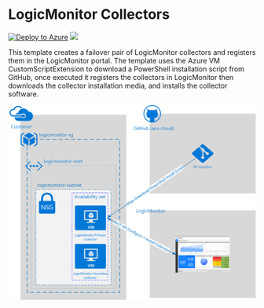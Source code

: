# LogicMonitor Collectors

[![Deploy to Azure](http://azuredeploy.net/deploybutton.png)](https://portal.azure.com/#create/Microsoft.Template/uri/https://raw.githubusercontent.com/ans-cloud/azure/master/LogicMonitor-Collector/CreateLMCollector.json)
<a href="http://armviz.io/#/?load=https://raw.githubusercontent.com/ans-cloud/azure/master/LogicMonitor-Collector/CreateLMCollector.json" target="_blank">
    <img src="http://armviz.io/visualizebutton.png"/>
</a>

This template creates a failover pair of LogicMonitor collectors and registers them in the LogicMonitor portal. The template uses the Azure VM CustomScriptExtension to download a PowerShell installation script from GitHub, once executed it registers the collectors in LogicMonitor then downloads the collector installation media, and installs the collector software. 

![Diagram](/LogicMonitor-Collector/CreateLMCollector.png)